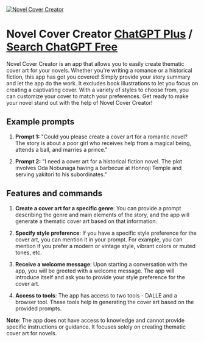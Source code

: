 
[![Novel Cover Creator](https://files.oaiusercontent.com/file-0WgtiEVAtscqY1W9cdHvah1m?se=2123-10-18T12%3A17%3A11Z&sp=r&sv=2021-08-06&sr=b&rscc=max-age%3D31536000%2C%20immutable&rscd=attachment%3B%20filename%3D384df888-dd5f-4cae-8fba-9088bc0141b9.png&sig=D4Z6gBPz9CxAttOkhqksXnmwmBC1NDQI4QPdYl6RDPQ%3D)](https://chat.openai.com/g/g-9NBFM6Fco-novel-cover-creator)

# Novel Cover Creator [ChatGPT Plus](https://chat.openai.com/g/g-9NBFM6Fco-novel-cover-creator) / [Search ChatGPT Free](https://gptcall.net/index.html#/?search=Novel%20Cover%20Creator)

Novel Cover Creator is an app that allows you to easily create thematic cover art for your novels. Whether you're writing a romance or a historical fiction, this app has got you covered! Simply provide your story summary and let the app do the work. It excludes book illustrations to let you focus on creating a captivating cover. With a variety of styles to choose from, you can customize your cover to match your preferences. Get ready to make your novel stand out with the help of Novel Cover Creator!

## Example prompts

1. **Prompt 1:** "Could you please create a cover art for a romantic novel? The story is about a poor girl who receives help from a magical being, attends a ball, and marries a prince."

2. **Prompt 2:** "I need a cover art for a historical fiction novel. The plot involves Oda Nobunaga having a barbecue at Honnoji Temple and serving yakitori to his subordinates."

## Features and commands

1. **Create a cover art for a specific genre**: You can provide a prompt describing the genre and main elements of the story, and the app will generate a thematic cover art based on that information.

2. **Specify style preference**: If you have a specific style preference for the cover art, you can mention it in your prompt. For example, you can mention if you prefer a modern or vintage style, vibrant colors or muted tones, etc.

3. **Receive a welcome message**: Upon starting a conversation with the app, you will be greeted with a welcome message. The app will introduce itself and ask you to provide your style preference for the cover art.

4. **Access to tools**: The app has access to two tools - DALLE and a browser tool. These tools help in generating the cover art based on the provided prompts.

**Note**: The app does not have access to knowledge and cannot provide specific instructions or guidance. It focuses solely on creating thematic cover art for novels.


